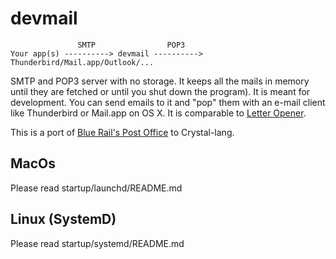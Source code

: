# devmail

                   SMTP                POP3     
    Your app(s) ----------> devmail ----------> Thunderbird/Mail.app/Outlook/...
    

SMTP and POP3 server with no storage. It keeps all the mails in memory until they are fetched or until you shut down the program). It is meant for development. You can send emails to it and "pop" them with an e-mail client like Thunderbird or Mail.app on OS X. It is comparable to [Letter Opener](https://github.com/ryanb/letter_opener).

This is a port of [Blue Rail's Post Office](https://github.com/bluerail/post_office) to Crystal-lang.

## MacOs

Please read startup/launchd/README.md

## Linux (SystemD)

Please read startup/systemd/README.md
